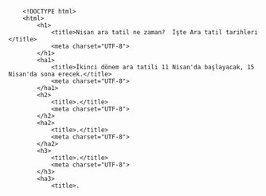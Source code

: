  <!-- HTML file -->
        <!DOCTYPE html>
        <html>
            <h1>
                <title>Nisan ara tatil ne zaman?  İşte Ara tatil tarihleri </title>
                <meta charset="UTF-8">
            </h1>   
            <ha1>
                <title>İkinci dönem ara tatili 11 Nisan'da başlayacak, 15 Nisan'da sona erecek.</title>
                <meta charset="UTF-8">
            </ha1>
            <h2>
                <title>.</title>
                <meta charset="UTF-8">
            </h2>
            <ha2>
                <title>.</title>
                <meta charset="UTF-8">
            </ha2>
            <h3>
                <title>.</title>
                <meta charset="UTF-8">
            </h3>
            <ha3>
                <title>.
</title>
                <meta charset="UTF-8">
            </ha3>
        </html>
